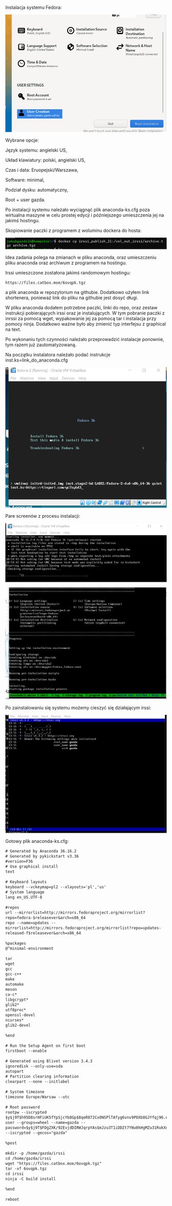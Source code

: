 Instalacja systemu Fedora:


![fed](installation.png)


Wybrane opcje:

Język systemu: angielski US,

Układ klawiatury: polski, angielski US,

Czas i data: Eruopejski/Warszawa,

Software: minimal,

Podział dysku: automatyczny,

Root + user gazda.


Po instalacji systemu należało wyciągnąć plik anaconda-ks.cfg poza wirtualna maszyne w celu prostej edycji i późniejszego umieszczenia jej na jakimś hostingu.


Skopiowanie paczki z programem z woluminu dockera do hosta:


![](copy%20from%20docker.png)



Idea zadania polega na zmianach w pliku anaconda, oraz umieszczeniu pliku anaconda oraz archiwum z programem na hostingu.

Irssi umieszczone zostałona jakimś randomowym hostingu:

```
https://files.catbox.moe/6ovqpk.tgz
```


a plik anaconda w repozytorium na githubie. Dodatkowo użyłem link shortenera, ponieważ link do pliku na githubie jest dosyć długi.

W pliku anaconda dodałem potrzebne paczki, linki do repo, oraz zestaw instrukcji pobierających irssi oraz je instalujących. W tym pobranie paczki z inrssi za pomocą wget, wypakowanie jej za pomocą tar i instalacja przy pomocy ninja.
Dodatkowo ważne było aby zmienić typ interfejsu z graphical na text.


Po wykonaniu tych czynności należało przeprowadzić instalacje ponownie, tym razem już zautomatyzowaną.


Na początku instalatora należało podać instrukcje inst.ks=link_do_anaconda.cfg


![x](path%20to%20anaconda.png)



Pare screenów z procesu instalacji:


![1](installing%20from%20anaconda%20config.png)


![2](installing%20from%20anaconda%20config%202.png)



Po zainstalowaniu się systemu możemy cieszyć się działającym irssi:

![wo](working%20irssi.png)



Gotowy plik anaconda-ks.cfg:

```
# Generated by Anaconda 36.16.2
# Generated by pykickstart v3.36
#version=F36
# Use graphical install
text

# Keyboard layouts
keyboard --vckeymap=pl2 --xlayouts='pl','us'
# System language
lang en_US.UTF-8

#repos
url --mirrorlist=http://mirrors.fedoraproject.org/mirrorlist?repo=fedora-$releasever&arch=x86_64
repo --name=updates --mirrorlist=http://mirrors.fedoraproject.org/mirrorlist?repo=updates-released-f$releasever&arch=x86_64

%packages
@^minimal-environment

tar
wget
gcc
gcc-c++
make
automake
meson
ca-c*
libgcrypt*
glib2*
utf8proc*
openssl-devel
ncurses*
glib2-devel

%end

# Run the Setup Agent on first boot
firstboot --enable

# Generated using Blivet version 3.4.3
ignoredisk --only-use=sda
autopart
# Partition clearing information
clearpart --none --initlabel

# System timezone
timezone Europe/Warsaw --utc

# Root password
rootpw --iscrypted $y$j9T$h95D8srHFiUK5fYpSjcYb8Gp$8qeR872Cx0NSPlTAfyg6vnv9POXb8GJYfqj96.eczQ/
user --groups=wheel --name=gazda --password=$y$j9T$FDgZXK/92EvjdDIRWJqrpYAs$mJzu3T1iDDZt7YNu0kHgMZu31RukXqKoo35J79EGDoD --iscrypted --gecos="gazda"

%post

mkdir -p /home/gazda/irssi
cd /home/gazda/irssi
wget "https://files.catbox.moe/6ovqpk.tgz"
tar -xf 6ovqpk.tgz
cd irssi
ninja -C build install

%end

reboot

```
